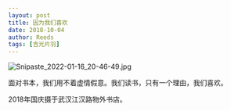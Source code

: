 ```yaml
---
layout: post
title: 因为我们喜欢
date: 2018-10-04
author: Reeds
tags: [吉光片羽]
---
```


![Snipaste_2022-01-16_20-46-49.jpg](https://s2.loli.net/2022/01/16/CrZHYUbREK1ShiP.jpg)

面对书本，我们用不着虚情假意。我们读书，只有一个理由，我们喜欢。

2018年国庆摄于武汉江汉路物外书店。